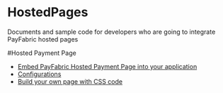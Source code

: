 # HostedPages
Documents and sample code for developers who are going to integrate PayFabric hosted pages


#Hosted Payment Page

* [Embed PayFabric Hosted Payment Page into your application](https://github.com/PayFabric/APIs/wiki/API-Reference---V2#embed-payfabric-hosted-payment-page-into-your-application)
* [Configurations](https://github.com/PayFabric/Portal/wiki/PayFabric-Settings)
* [Build your own page with CSS code](https://github.com/PayFabric/Themes)
